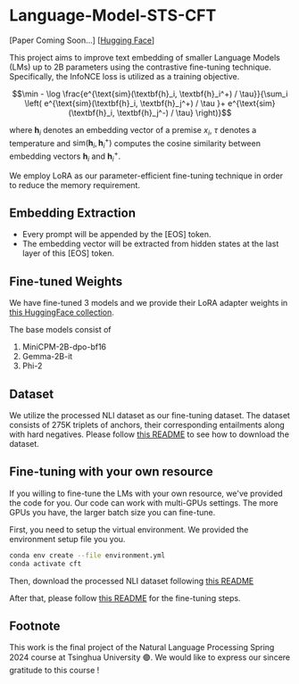 # Language-Model-STS-CFT

[Paper Coming Soon...] [[Hugging Face](https://huggingface.co/collections/trapoom555/small-lms-text-embedding-663b3ec87527788a577f6852)]

This project aims to improve text embedding of smaller Language Models (LMs) up to 2B parameters using the contrastive fine-tuning technique. Specifically, the InfoNCE loss is utilized as a training objective.

$$\min  - \log \frac{e^{\text{sim}(\textbf{h}_i, \textbf{h}_i^+) / \tau}}{\sum_i \left( e^{\text{sim}(\textbf{h}_i, \textbf{h}_j^+) / \tau }+ e^{\text{sim}(\textbf{h}_i, \textbf{h}_j^-) / \tau} \right)}$$

where $\textbf{h}_i$ denotes an embedding vector of a premise $x_i$, $\tau$ denotes a temperature and $\text{sim}(\textbf{h}_i, \textbf{h}_i^+)$ computes the cosine similarity between embedding vectors $\textbf{h}_i$ and $\textbf{h}_i^+$.

We employ LoRA as our parameter-efficient fine-tuning technique in order to reduce the memory requirement.

## Embedding Extraction

- Every prompt will be appended by the [EOS] token.
- The embedding vector will be extracted from hidden states at the last layer of this [EOS] token.

## Fine-tuned Weights

We have fine-tuned 3 models and we provide their LoRA adapter weights in [this HuggingFace collection](https://huggingface.co/collections/trapoom555/small-lms-text-embedding-663b3ec87527788a577f6852). 

The base models consist of
1. MiniCPM-2B-dpo-bf16
2. Gemma-2B-it
3. Phi-2

## Dataset

We utilize the processed NLI dataset as our fine-tuning dataset. The dataset consists of 275K triplets of anchors, their corresponding entailments along with hard negatives. Please follow [this README](https://github.com/trapoom555/Language-Model-STS-CFT/blob/main/data/README.md) to see how to download the dataset.

## Fine-tuning with your own resource

If you willing to fine-tune the LMs with your own resource, we've provided the code for you. Our code can work with multi-GPUs settings. The more GPUs you have, the larger batch size you can fine-tune.

First, you need to setup the virtual environment. We provided the environment setup file you you.

```bash
conda env create --file environment.yml
conda activate cft
```
Then, download the processed NLI dataset following [this README](https://github.com/trapoom555/Language-Model-STS-CFT/blob/main/data/README.md)

After that, please follow [this README](https://github.com/trapoom555/Language-Model-STS-CFT/blob/main/train/README.md) for the fine-tuning steps.

## Footnote

This work is the final project of the Natural Language Processing Spring 2024 course at Tsinghua University 🟣. We would like to express our sincere gratitude to this course !

